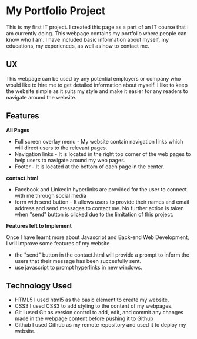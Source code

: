 # My Portfolio Project

This is my first IT project. I created this page as a part of an IT course that I am currently doing. This webpage contains my portfolio where people can know who I am. I have included basic information about myself, my educations, my experiences, as well as how to contact me.  

UX
---
This webpage can be used by any potential employers or company who would like to hire me to get detailed information about myself. 
I like to keep the website simple as it suits my style and make it easier for any readers to navigate around the website.  


## Features

**All Pages**
- Full screen overlay menu - My website contain navigation links which will direct users to the relevant pages.
- Navigation links - It is located in the right top corner of the web pages to help users to navigate around my web pages. 
- Footer - It is located at the bottom of each page in the center. 

**contact.html**
- Facebook and LinkedIn hyperlinks are provided for the user to connect with me through social media
- form with send button - It allows users to provide their names and email address and send messages to contact me. No further action is taken when "send" button is clicked due to the limitation of this project.  

**Features left to Implement**

Once I have learnt more about Javascript and Back-end Web Development, I will improve some features of my website
- the "send" button in the contact.html will provide a prompt to inform the users that their message has been succesfully sent. 
- use javascript to prompt hyperlinks in new windows.


## Technology Used
- HTML5
  I used html5 as the basic element to create my website.
- CSS3
  I used CSS3 to add styling to the content of my webpages.
- Git
  I used Git as version control to add, edit, and commit any changes made in the webpage content before pushing it to Github
- Github
  I used Github as my remote repository and used it to deploy my website. 
